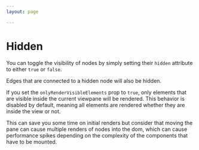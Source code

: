 ```yaml
---
layout: page

---
```


# Hidden

You can toggle the visibility of nodes by simply setting their `hidden` attribute to either `true` or `false`.

Edges that are connected to a hidden node will also be hidden.

If you set the `onlyRenderVisibleElements` prop to `true`, only elements that are visible inside the current viewpane will be rendered. 
This behavior is disabled by default, meaning all elements are rendered whether they are inside the view or not.

This can save you some time on initial renders but consider that moving the pane can cause multiple renders of nodes into the dom,
which can cause performance spikes depending on the complexity of the components that have to be mounted.

<div class="mt-6">
  <client-only>
    <Suspense>
      <Repl example="hidden"></Repl>
    </Suspense>
  </client-only>
</div>
